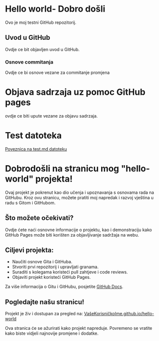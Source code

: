 # Hello world- Dobro došli
Ovo je moj testni GitHub repozitorij.

## Uvod u GitHub

Ovdje ce bit objavljen uvod u GitHub.

### Osnove commitanja

Ovdje ce bi osnove vezane za commitanje promjena

# Objava sadrzaja uz pomoc GitHub pages

ovdje ce biti upute vezane za objavu sadrzaja.

# Test datoteka

[Poveznica na test.md datoteku](test.md)

# Dobrodošli na stranicu mog "hello-world" projekta!

Ovaj projekt je pokrenut kao dio učenja i upoznavanja s osnovama rada na GitHubu. Kroz ovu stranicu, možete pratiti moj napredak i razvoj vještina u radu s Gitom i GitHubom.

## Što možete očekivati?

Ovdje ćete naći osnovne informacije o projektu, kao i demonstraciju kako GitHub Pages može biti korišten za objavljivanje sadržaja na webu.

## Ciljevi projekta:

- Naučiti osnove Gita i GitHuba.
- Stvoriti prvi repozitorij i upravljati granama.
- Suraditi s kolegama koristeći pull zahtjeve i code reviews.
- Objaviti projekt koristeći GitHub Pages.

Za više informacija o Gitu i GitHubu, posjetite [GitHub Docs](https://docs.github.com/).

## Pogledajte našu stranicu!

Projekt je živ i dostupan za pregled na: [VašeKorisničkoIme.github.io/hello-world](https://ljovic23.github.io/hello-world/)

Ova stranica će se ažurirati kako projekt napreduje. Povremeno se vratite kako biste vidjeli najnovije promjene i dodatke.
